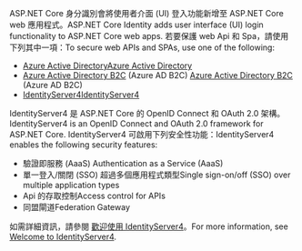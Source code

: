 <span data-ttu-id="db9d1-101">ASP.NET Core 身分識別會將使用者介面 (UI) 登入功能新增至 ASP.NET Core web 應用程式。</span><span class="sxs-lookup"><span data-stu-id="db9d1-101">ASP.NET Core Identity adds user interface (UI) login functionality to ASP.NET Core web apps.</span></span> <span data-ttu-id="db9d1-102">若要保護 web Api 和 Spa，請使用下列其中一項：</span><span class="sxs-lookup"><span data-stu-id="db9d1-102">To secure web APIs and SPAs, use one of the following:</span></span>

* [<span data-ttu-id="db9d1-103">Azure Active Directory</span><span class="sxs-lookup"><span data-stu-id="db9d1-103">Azure Active Directory</span></span>](/azure/api-management/api-management-howto-protect-backend-with-aad)
* <span data-ttu-id="db9d1-104">[Azure Active Directory B2C](/azure/active-directory-b2c/active-directory-b2c-custom-rest-api-netfw) (Azure AD B2C) </span><span class="sxs-lookup"><span data-stu-id="db9d1-104">[Azure Active Directory B2C](/azure/active-directory-b2c/active-directory-b2c-custom-rest-api-netfw) (Azure AD B2C)</span></span>
* [<span data-ttu-id="db9d1-105">IdentityServer4</span><span class="sxs-lookup"><span data-stu-id="db9d1-105">IdentityServer4</span></span>](https://identityserver.io)

<span data-ttu-id="db9d1-106">IdentityServer4 是 ASP.NET Core 的 OpenID Connect 和 OAuth 2.0 架構。</span><span class="sxs-lookup"><span data-stu-id="db9d1-106">IdentityServer4 is an OpenID Connect and OAuth 2.0 framework for ASP.NET Core.</span></span> <span data-ttu-id="db9d1-107">IdentityServer4 可啟用下列安全性功能：</span><span class="sxs-lookup"><span data-stu-id="db9d1-107">IdentityServer4 enables the following security features:</span></span>

* <span data-ttu-id="db9d1-108">驗證即服務 (AaaS) </span><span class="sxs-lookup"><span data-stu-id="db9d1-108">Authentication as a Service (AaaS)</span></span>
* <span data-ttu-id="db9d1-109">單一登入/關閉 (SSO) 超過多個應用程式類型</span><span class="sxs-lookup"><span data-stu-id="db9d1-109">Single sign-on/off (SSO) over multiple application types</span></span>
* <span data-ttu-id="db9d1-110">Api 的存取控制</span><span class="sxs-lookup"><span data-stu-id="db9d1-110">Access control for APIs</span></span>
* <span data-ttu-id="db9d1-111">同盟閘道</span><span class="sxs-lookup"><span data-stu-id="db9d1-111">Federation Gateway</span></span>

<span data-ttu-id="db9d1-112">如需詳細資訊，請參閱 [歡迎使用 IdentityServer4](https://docs.identityserver.io/en/latest/index.html)。</span><span class="sxs-lookup"><span data-stu-id="db9d1-112">For more information, see [Welcome to IdentityServer4](https://docs.identityserver.io/en/latest/index.html).</span></span>
